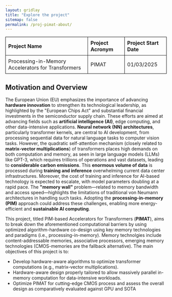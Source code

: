 ```yaml
---
layout: gridlay
title: "Explore the project"
sitemap: false
permalink: /proj-pimat-about/
---
```

 

<table style="width: 100%; border-collapse: collapse; text-align: left;">
	<tr>
        <th style="border: 1px solid black; padding: 8px;">Project Name</th>
        <th style="border: 1px solid black; padding: 8px;">Project Acronym</th>
        <th style="border: 1px solid black; padding: 8px;">Project Start Date</th>
    </tr>
    <tr>
        <td style="border: 1px solid black; padding: 8px;">Processing-in-Memory Accelerators for Transformers</td>
        <td style="border: 1px solid black; padding: 8px;">PIMAT</td>
        <td style="border: 1px solid black; padding: 8px;">01/03/2025</td>
    </tr>
</table>

## Motivation and Overview

The European Union (EU) emphasizes the importance of advancing **hardware innovation** to strengthen its technological leadership, as highlighted by the "European Chips Act" and substantial financial investments in the semiconductor supply chain. These efforts are aimed at advancing fields such as **artificial intelligence (AI)**, edge computing, and other data-intensive applications. **Neural network (NN) architectures**, particularly transformer kernels, are central to AI development, from processing sequential data for natural language tasks to computer vision tasks. However, the quadratic self-attention mechanism (closely related to **matrix-vector multiplications**) of transformers places high demands on both computation and memory, as seen in large language models (LLMs) like GPT-3, which requires trillions of operations and vast datasets, leading to **considerable carbon emissions**. This **enormous volume of data** is processed during **training and inference** overwhelming current data center infrastructures. Moreover, the cost of training and inference for AI-based technology is expected to escalate, with model parameters doubling at a rapid pace. The **"memory wall"** problem—related to memory bandwidth and access speed—highlights the limitations of traditional von Neumann architectures in handling such tasks. Adopting the **processing-in-memory (PIM)** approach could address these challenges, enabling more energy-efficient and **sustainable AI computing**.


This project, titled PIM-based Accelerators for Transformers (**PIMAT**), aims to break down the aforementioned computational barriers by using optimized algorithm-hardware co-design using key memory technologies and paradigms (i.e., processing-in-memory). Memory technolgies include content-addressable memories, associative processors, emerging memory technologies (CMOS-memories are the fallback alternative). The main objectives of this project is to:
- Develop hardware-aware algorithms to optimize transformer computations (e.g., matrix-vector multiplications).
- Hardware-aware design properly tailored to allow massively parallel in-memory computation for data-intensive workloads.
- Optimize PIMAT for cutting-edge CMOS process and assess the overall design as comparatively evaluated against GPU and SOTA